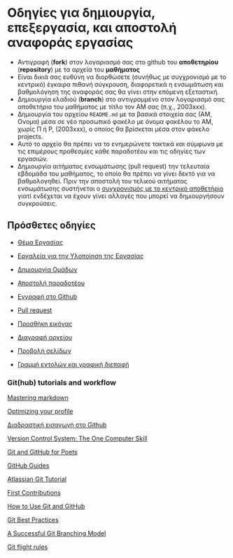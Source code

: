 # Οδηγίες για δημιουργία, επεξεργασία, και αποστολή αναφοράς εργασίας 

* Αντιγραφή (**fork**) στον λογαριασμό σας στο github του **αποθετηρίου** (**repository**) με τα αρχεία του **μαθήματος** 
* Είναι δικιά σας ευθύνη να διορθώσετε (συνήθως με συγχρονισμό με το κεντρικό) έγκαιρα πιθανή σύγκρουση, διαφορετικά η ενσωμάτωση και βαθμολόγηση της αναφοράς σας θα γίνει στην επόμενη εξεταστική.
* Δημιουργία κλαδιού (**branch**) στο αντιγραμμένο στον λογαριασμό σας αποθετήριο του μαθήματος με τίτλο τον ΑΜ σας (π.χ., 2003xxx).
* Δημιουργία του αρχείου `README.md` με τα βασικά στοιχεία σας (ΑΜ, Ονομα) μέσα σε νέο προσωπικό φακέλο με όνομα φακέλου το ΑΜ, χωρίς Π ή Ρ, (2003xxx), ο οποίος θα βρίσκεται μέσα στον φάκελο projects. 
* Αυτό το αρχείο θα πρέπει να το ενημερώνετε τακτικά και σύμφωνα με τις επιμέρους προθεσμίες κάθε παραδοτέου και τις οδηγίες των εργασιών.
* Δημιουργία αιτήματος ενσωμάτωσης (pull request) την τελευταία εβδομάδα του μαθήματος, το οποίο θα πρέπει να γίνει δεκτό για να βαθμολογηθεί. Πριν την αποστολή του τελικού αιτήματος ενσωμάτωσης συστήνεται ο [συγχρονισμός με το κεντρικό αποθετήριο](https://docs.github.com/en/pull-requests/collaborating-with-pull-requests/working-with-forks/syncing-a-fork) γιατί ενδέχεται να έχουν γίνει αλλαγές που μπορεί να δημιουργήσουν συγκρούσεις.

## Πρόσθετες οδηγίες
* [Θέμα Εργασίας](https://github.com/Technologia-Logismikou-UoWM/sw.github.io/blob/main/dev/index.md)
* [Εργαλεία για την Υλοποίηση της Εργασίας](https://github.com/Technologia-Logismikou-UoWM/sw.github.io/blob/main/tools/index.md)
* [Δημιουργία Ομάδων](https://github.com/Technologia-Logismikou-UoWM/sw.github.io/teams)
* [Αποστολή παραδοτέου](https://github.com/Technologia-Logismikou-UoWM/sw.github.io/submit)

* [Εγγραφή στο Github](https://github.com/Technologia-Logismikou-UoWM/sw.github.io/register/)
* [Pull request](https://github.com/Technologia-Logismikou-UoWM/sw.github.io/pullrequest/)
* [Προσθήκη εικόνας](https://github.com/Technologia-Logismikou-UoWM/sw.github.io/image/)
* [Διαγραφή αρχείου](https://github.com/Technologia-Logismikou-UoWM/sw.github.io/delete/)
* [Προβολή σελίδων](https://github.com/Technologia-Logismikou-UoWM/sw.github.io/pages/)
* [Γραμμή εντολών και γραφική διεπαφή](https://github.com/Technologia-Logismikou-UoWM/sw.github.io/github/)


### Git(hub) tutorials and workflow

[Mastering markdown](https://guides.github.com/features/mastering-markdown/)

[Optimizing your profile](https://github.community/t/optimizing-your-github-profile/)

[Διαδραστική εισαγωγή στο Github](https://github.com/marketplace/github-learning-lab)

[Version Control System: The One Computer Skill](https://ambrevar.xyz/vcs/index.html)

[Git and GitHub for Poets](https://www.youtube.com/watch?v=BCQHnlnPusY)

[GitHub Guides](https://guides.github.com)

[Atlassian Git Tutorial](https://www.atlassian.com/git)

[First Contributions](https://github.com/firstcontributions/first-contributions)

[How to Use Git and GitHub](https://www.udacity.com/course/ud775)

[Git Best Practices](https://sethrobertson.github.io/GitBestPractices/)

[A Successful Git Branching Model](http://nvie.com/posts/a-successful-git-branching-model/)

[Git flight rules](https://github.com/k88hudson/git-flight-rules)


